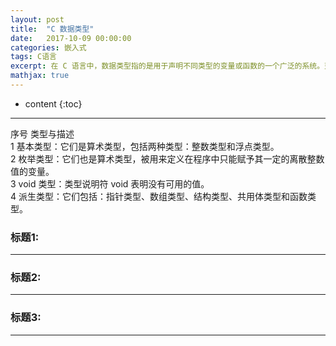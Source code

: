 ```yaml
---
layout: post
title:  "C 数据类型"
date:   2017-10-09 00:00:00
categories: 嵌入式
tags: C语言
excerpt: 在 C 语言中，数据类型指的是用于声明不同类型的变量或函数的一个广泛的系统。变量的类型决定了变量存储占用的空间，以及如何解释存储的位模式。
mathjax: true
---
```

* content
{:toc}
---



序号	类型与描述</br>
1	    基本类型：它们是算术类型，包括两种类型：整数类型和浮点类型。 </br>
2	    枚举类型：它们也是算术类型，被用来定义在程序中只能赋予其一定的离散整数值的变量。 </br>
3	    void 类型：类型说明符 void 表明没有可用的值。 </br>
4	    派生类型：它们包括：指针类型、数组类型、结构类型、共用体类型和函数类型。 </br>

### 标题1:


---

### 标题2:




---

### 标题3:


---

